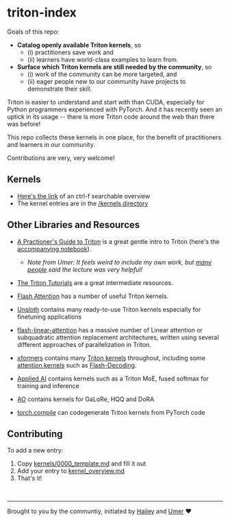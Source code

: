 # triton-index

Goals of this repo:
- **Catalog openly available Triton kernels**, so
    - (i) practitioners save work and
    - (ii) learners have world-class examples to learn from.
- **Surface which Triton kernels are still needed by the community**, so
    -  (i) work of the community can be more targeted, and
    - (ii) eager people new to our community have projects to demonstrate their skill.

Triton is easier to understand and start with than CUDA, especially for Python programmers experienced with PyTorch. And it has recently seen an uptick in its usage -- there is more Triton code around the web than there was before!

This repo collects these kernels in one place, for the benefit of practitioners and learners in our community.

Contributions are very, very welcome!

## Kernels

- [Here's the link](kernel_overview.md) of an ctrl-f searchable overview
- The kernel entries are in the [/kernels directory](/kernels/)

## Other Libraries and Resources

- [A Practioner's Guide to Triton](https://www.youtube.com/watch?v=DdTsX6DQk24&t=93s) is a great gentle intro to Triton (here's the [accompanying notebook](https://github.com/cuda-mode/lectures/blob/main/lecture_014/A_Practitioners_Guide_to_Triton.ipynb)).
    - _Note from Umer: It feels weird to include my own work, but [many](https://twitter.com/jeremyphoward/status/1781438834561126776) [people](https://twitter.com/marksaroufim/status/1778978773721092274) said the lecture was very helpful!_

- [The Triton Tutorials](https://triton-lang.org/main/getting-started/tutorials/index.html) are a great intermediate resources.
- [Flash Attention](https://github.com/Dao-AILab/flash-attention/tree/main/flash_attn/ops/triton) has a number of useful Triton kernels.
- [Unsloth](https://github.com/unslothai/unsloth) contains many ready-to-use Triton kernels especially for finetuning applications
- [flash-linear-attention](https://github.com/sustcsonglin/flash-linear-attention) has a massive number of Linear attention or subquadratic attention replacement architectures, written using several different approaches of parallelization in Triton.
- [xformers](https://github.com/facebookresearch/xformers/) contains many [Triton kernels](https://github.com/facebookresearch/xformers/tree/main/xformers/triton) throughout, including some [attention kernels](https://github.com/facebookresearch/xformers/blob/main/xformers/ops/fmha/triton_splitk.py) such as [Flash-Decoding](https://pytorch.org/blog/flash-decoding/).
- [Applied AI](https://github.com/pytorch-labs/applied-ai) contains kernels such as a Triton MoE, fused softmax for training and inference
- [AO](https://github.com/pytorch/ao/tree/main/torchao/prototype) contains kernels for GaLoRe, HQQ and DoRA
- [torch.compile](https://twitter.com/johnowhitaker/status/1746275479806742664) can codegenerate Triton kernels from PyTorch code


## Contributing

To add a new entry:
1. Copy [kernels/0000_template.md](kernels/0000_template.md) and fill it out
2. Add your entry to [kernel_overview.md](kernel_overview.md)
3. That's it!

<br/>

---

Brought to you by the communtiy, initiated by [Hailey](https://x.com/haileysch__) and [Umer](https://x.com/UmerHAdil) ❤️
